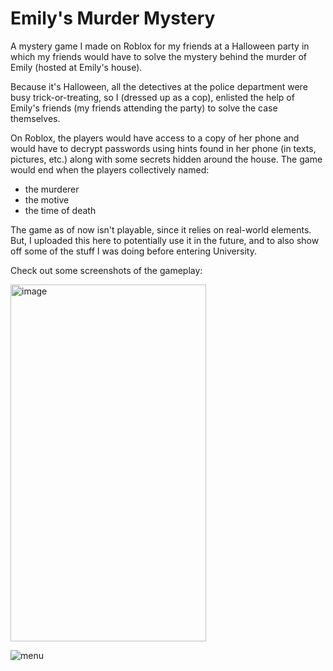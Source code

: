 # Emily's Murder Mystery
A mystery game I made on Roblox for my friends at a Halloween party in which my friends would have to solve the mystery behind the murder of Emily (hosted at Emily's house).

Because it's Halloween, all the detectives at the police department were busy trick-or-treating, so I (dressed up as a cop), enlisted the help of Emily's friends
(my friends attending the party) to solve the case themselves.

On Roblox, the players would have access to a copy of her phone and would have to decrypt passwords using hints found in her phone (in texts, pictures, etc.)
along with some secrets hidden around the house. The game would end when the players collectively named:
- the murderer
- the motive
- the time of death

The game as of now isn't playable, since it relies on real-world elements. But, I uploaded this here to potentially use it in the future, and to also show off some of the stuff I was doing before entering University.

Check out some screenshots of the gameplay:

<img width="313" height="571" alt="image" src="https://github.com/user-attachments/assets/c32d764b-2387-499e-8a4c-4363d57a5e96" />

![menu](https://github.com/user-attachments/assets/b4bd766b-a9c2-4fca-a2b7-6ad8c579ae71)
